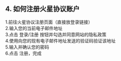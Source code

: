 ## 4. 如何注册火星协议账户  

1.前往火星协议注册页面（直接放登录链接）  
2.输入您的当前电子邮件地址  
3.点击 登录/注册 按钮并勾选并同意网站的隐私政策  
4.使用向您的现有电子邮件地址发送的验证码验证该地址  
5.输入并确认您的密码  
6.点击 注册，完成  
